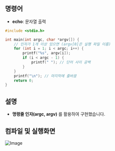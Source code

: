 ## 명령어
- **echo**: 문자열 출력
```c
#include <stdio.h>

int main(int argc, char *argv[]) {
    // 인자가 1개 이상 있으면 (argv[0]은 실행 파일 이름)
    for (int i = 1; i < argc; i++) {
        printf("%s", argv[i]);
        if (i < argc - 1) {
            printf(" "); // 단어 사이 공백
        }
    }
    printf("\n"); // 마지막에 줄바꿈
    return 0;
}
```
## 설명
- **명령줄 인자(argc, argv)** 를 활용하여 구현했습니다.

## 컴파일 및 실행화면
![Image](https://github.com/user-attachments/assets/615196a4-a22e-459f-ba3b-cc73a21c90ab)
